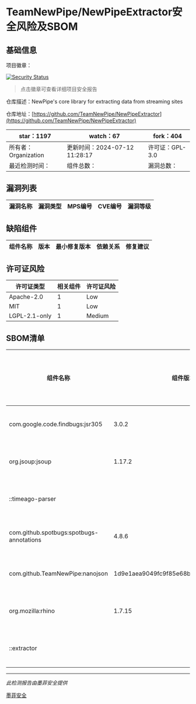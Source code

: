 # TeamNewPipe/NewPipeExtractor安全风险及SBOM

## 基础信息

项目徽章：

[![Security Status](https://www.murphysec.com/platform3/v31/badge/1811822854715244544.svg)](https://www.murphysec.com/console/report/1811822854375505920/1811822854715244544)

> 点击徽章可查看详细项目安全报告

仓库描述：NewPipe's core library for extracting data from streaming sites

仓库地址：[https://github.com/TeamNewPipe/NewPipeExtractor](https://github.com/TeamNewPipe/NewPipeExtractor)

| star：1197 | watch：67 | fork：404 |
| ----------- | -------------- | ------------ |
| 所有者：Organization | 更新时间：2024-07-12 11:28:17 | 许可证：GPL-3.0 |
| 最近检测时间： | 组件总数： | 漏洞总数： |




## 漏洞列表

| 漏洞名称 | 漏洞类型 | MPS编号 | CVE编号 | 漏洞等级 |
| ------- | ------ | ------- | ------ | ----- |





## 缺陷组件

| 组件名称 | 版本 | 最小修复版本 | 依赖关系 | 修复建议 |
| -------- | ---- | ------------ | -------- | -------- |





## 许可证风险

| 许可证类型 | 相关组件 | 许可证风险 |
| ---------- | -------- | ---------- |
|Apache-2.0|1|Low|
|MIT|1|Low|
|LGPL-2.1-only|1|Medium|




## SBOM清单

| 组件名称 | 组件版本 | 是否直接依赖 | 仓库 |
| -------- | -------- | ------------ | ---- |
|com.google.code.findbugs:jsr305|3.0.2|直接依赖|maven|
|org.jsoup:jsoup|1.17.2|直接依赖|maven|
|::timeago-parser||直接依赖|maven|
|com.github.spotbugs:spotbugs-annotations|4.8.6|直接依赖|maven|
|com.github.TeamNewPipe:nanojson|1d9e1aea9049fc9f85e68b43ba39fe7be1c1f751|直接依赖|maven|
|org.mozilla:rhino|1.7.15|直接依赖|maven|
|::extractor||直接依赖|maven|


------

*此检测报告由墨菲安全提供*

[墨菲安全](www.murphysec.com)